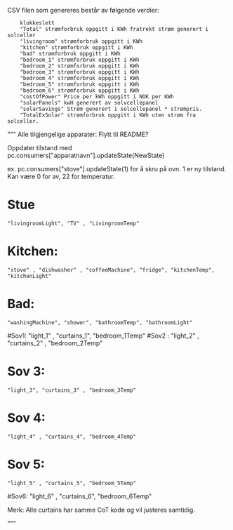 

CSV filen som genereres består av følgende verdier: 

        klokkeslett
        "Total" strømforbruk oppgitt i KWh fratrekt strøm generert i solceller 
        "livingroom" strømforbruk oppgitt i KWh
        "kitchen" strømforbruk oppgitt i KWh
        "bad" strømforbruk oppgitt i KWh
        "bedroom_1" strømforbruk oppgitt i KWh
        "bedroom_2" strømforbruk oppgitt i KWh
        "bedroom_3" strømforbruk oppgitt i KWh
        "bedroom_4" strømforbruk oppgitt i KWh
        "bedroom_5" strømforbruk oppgitt i KWh
        "bedroom_6" strømforbruk oppgitt i KWh
        "costOfPower" Price per kWh oppgitt i NOK per KWh
        "solarPanels" kwH generert av solvcellepanel
        "solarSavings" Strøm generert i solcellepanel * strømpris.
        "TotalExSolar" strømforbruk oppgitt i KWh uten strøm fra solceller. 



""" Alle tilgjengelige apparater: Flytt til README?

Oppdater tilstand med pc.consumers["apparatnavn"].updateState(NewState)

ex. 
        pc.consumers["stove"].updateState(1) 
for å skru på ovn. 1 er ny tilstand. Kan være 0 for av, 22 for temperatur. 

# Stue
    "livingroomLight", "TV" , "LivingroomTemp"
# Kitchen: 
    "stove" , "dishwasher" , "coffeeMachine", "fridge", "kitchenTemp",
    "kitchenLight" 
# Bad:      
    "washingMachine", "shower", "bathroomTemp", "bathroomLight"
#Sov1:
    "light_1" , "curtains_1", "bedroom_1Temp" 
#Sov2 : 
    "light_2" , "curtains_2" , "bedroom_2Temp" 
# Sov 3:
    "light_3", "curtains_3" , "bedroom_3Temp" 
# Sov 4:
    "light_4" , "curtains_4", "bedroom_4Temp"
# Sov 5:
    "light_5" , "curtains_5", "bedroom_5Temp"
#Sov6:
    "light_6" , "curtains_6", "bedroom_6Temp" 

Merk: Alle curtains har samme CoT kode og vil justeres samtidig. 

"""